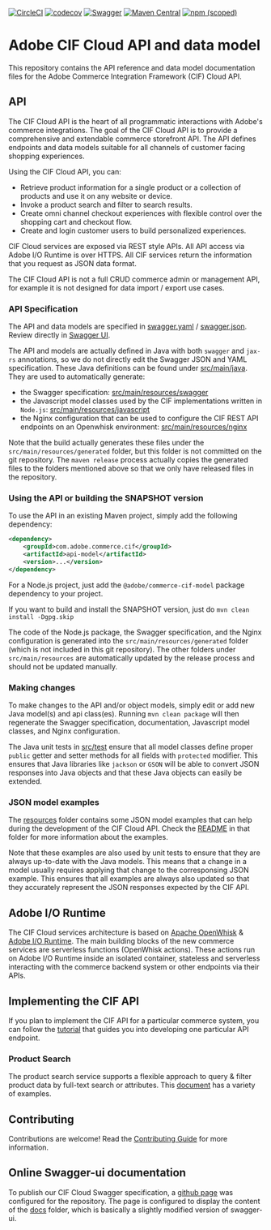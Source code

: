 [![CircleCI](https://circleci.com/gh/adobe/commerce-cif-api.svg?style=svg)](https://circleci.com/gh/adobe/commerce-cif-api)
[![codecov](https://codecov.io/gh/adobe/commerce-cif-api/branch/master/graph/badge.svg)](https://codecov.io/gh/adobe/commerce-cif-api)
[![Swagger](https://img.shields.io/badge/Swagger-CIF%20API-brightgreen.svg)](http://opensource.adobe.com/commerce-cif-api/)
[![Maven Central](https://img.shields.io/maven-central/v/com.adobe.commerce.cif/api-model.svg)](https://search.maven.org/#search%7Cga%7C1%7Cg%3Acom.adobe.commerce.cif%20a%3Aapi-model)
[![npm (scoped)](https://img.shields.io/npm/v/@adobe/commerce-cif-model.svg)](https://www.npmjs.com/package/@adobe/commerce-cif-model)

# Adobe CIF Cloud API and data model

This repository contains the API reference and data model documentation files for the Adobe Commerce Integration Framework (CIF) Cloud API.

## API

The CIF Cloud API is the heart of all programmatic interactions with Adobe's commerce integrations. The goal of the CIF Cloud API is to provide a comprehensive and extendable commerce storefront API. The API defines endpoints and data models suitable for all channels of customer facing shopping experiences. 

Using the CIF Cloud API, you can:

* Retrieve product information for a single product or a collection of products and use it on any website or device.
* Invoke a product search and filter to search results.
* Create omni channel checkout experiences with flexible control over the shopping cart and checkout flow.
* Create and login customer users to build personalized experiences.

CIF Cloud services are exposed via REST style APIs. All API access via Adobe I/O Runtime is over HTTPS. All CIF services return the information that you request as JSON data format.

The CIF Cloud API is not a full CRUD commerce admin or management API, for example it is not designed for data import / export use cases.

### API Specification

The API and data models are specified in [swagger.yaml](src/main/resources/swagger/swagger.yaml) / [swagger.json](src/main/resources/swagger/swagger.json). Review directly in [Swagger UI](http://opensource.adobe.com/commerce-cif-api/).

The API and models are actually defined in Java with both `swagger` and `jax-rs` annotations, so we do not directly edit the Swagger JSON and YAML specification. These Java definitions can be found under [src/main/java](src/main/java). They are used to automatically generate:
* the Swagger specification: [src/main/resources/swagger](src/main/resources/swagger)
* the Javascript model classes used by the CIF implementations written in `Node.js`: [src/main/resources/javascript](src/main/resources/javascript)
* the Nginx configuration that can be used to configure the CIF REST API endpoints on an Openwhisk environment: [src/main/resources/nginx](src/main/resources/nginx)

Note that the build actually generates these files under the `src/main/resources/generated` folder, but this folder is not committed on the git repository. The `maven release` process actually copies the generated files to the folders mentioned above so that we only have released files in the repository.

### Using the API or building the SNAPSHOT version

To use the API in an existing Maven project, simply add the following dependency:

```xml
<dependency>
    <groupId>com.adobe.commerce.cif</groupId>
    <artifactId>api-model</artifactId>
    <version>...</version>
</dependency>
```

For a Node.js project, just add the `@adobe/commerce-cif-model` package dependency to your project.

If you want to build and install the SNAPSHOT version, just do `mvn clean install -Dgpg.skip`

The code of the Node.js package, the Swagger specification, and the Nginx configuration is generated into the `src/main/resources/generated` folder (which is not included in this git repository). The other folders under `src/main/resources` are automatically updated by the release process and should not be updated manually.

### Making changes

To make changes to the API and/or object models, simply edit or add new Java model(s) and api class(es). Running `mvn clean package` will then regenerate the Swagger specification, documentation, Javascript model classes, and Nginx configuration.

The Java unit tests in [src/test](src/test) ensure that all model classes define proper `public` getter and setter methods for all fields with `protected` modifier. This ensures that Java libraries like `jackson` or `GSON` will be able to convert JSON responses into Java objects and that these Java objects can easily be extended.

### JSON model examples

The [resources](src/test/resources) folder contains some JSON model examples that can help during the development of the CIF Cloud API. Check the [README](src/test/resources) in that folder for more information about the examples.

Note that these examples are also used by unit tests to ensure that they are always up-to-date with the Java models. This means that a change in a model usually requires applying that change to the corresponsing JSON example. This ensures that all examples are always also updated so that they accurately represent the JSON responses expected by the CIF API.

## Adobe I/O Runtime

The CIF Cloud services architecture is based on [Apache OpenWhisk](https://openwhisk.apache.org) & [Adobe I/O Runtime](https://www.adobe.io/apis/cloudplatform/runtime.html). The main building blocks of the new commerce services are serverless functions (OpenWhisk actions). These actions run on Adobe I/O Runtime inside an isolated container, stateless and serverless interacting with the commerce backend system or other endpoints via their APIs. 

## Implementing the CIF API

If you plan to implement the CIF API for a particular commerce system, you can follow the [tutorial](documentation/tutorial) that guides you into developing one particular API endpoint.

### Product Search

The product search service supports a flexible approach to query & filter product data by full-text search or attributes. This [document](documentation/product_search.md) has a variety of examples.

## Contributing

Contributions are welcome! Read the [Contributing Guide](CONTRIBUTING.md) for more information.

## Online Swagger-ui documentation

To publish our CIF Cloud Swagger specification, a [github page](http://opensource.adobe.com/commerce-cif-api/) was 
configured for the repository.
The page is configured to display the content of the [docs](docs) folder, which is basically a slightly modified version of swagger-ui.
 